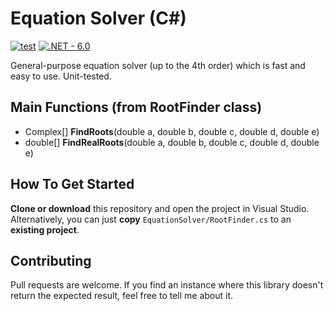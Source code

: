 # Equation Solver (C#)
[![test](https://github.com/jadvrodrigues/EquationSolver/actions/workflows/test.yml/badge.svg)](https://github.com/jadvrodrigues/EquationSolver/actions/workflows/test.yml)
[![.NET - 6.0](https://img.shields.io/badge/.NET-6.0-1182c3)](https://dotnet.microsoft.com/en-us/)

General-purpose equation solver (up to the 4th order) which is fast and easy to use. Unit-tested.

## Main Functions (from RootFinder class)

- Complex[] **FindRoots**(double a, double b, double c, double d, double e)
- double[] **FindRealRoots**(double a, double b, double c, double d, double e)

## How To Get Started

**Clone or download** this repository and open the project in Visual Studio. Alternatively, you can just **copy** `EquationSolver/RootFinder.cs` to an **existing project**.

## Contributing

Pull requests are welcome. If you find an instance where this library doesn't return the expected result, feel free to tell me about it.
